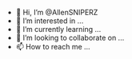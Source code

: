 - 👋 Hi, I’m @AllenSNIPERZ
- 👀 I’m interested in ...
- 🌱 I’m currently learning ...
- 💞️ I’m looking to collaborate on ...
- 📫 How to reach me ...

<!---
AllenSNIPERZ/AllenSNIPERZ is a ✨ special ✨ repository because its `README.md` (this file) appears on your GitHub profile.
You can click the Preview link to take a look at your changes.
--->

